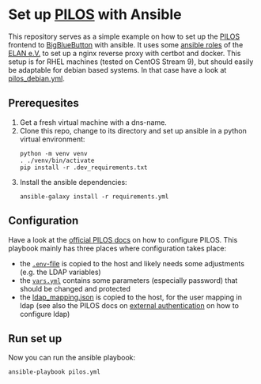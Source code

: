 # Set up [PILOS](https://github.com/THM-Health/PILOS) with Ansible

This repository serves as a simple example on how to set up the [PILOS](https://github.com/THM-Health/PILOS) frontend to [BigBlueButton](https://bigbluebutton.org/) with ansible.
It uses some [ansible roles](https://galaxy.ansible.com/elan) of the [ELAN e.V.](https://elan-ev.de/) to set up a nginx reverse proxy
with certbot and docker.
This setup is for RHEL machines (tested on CentOS Stream 9),
but should easily be adaptable for debian based systems.
In that case have a look at [pilos_debian.yml](pilos_debian.yml).

## Prerequesites

1. Get a fresh virtual machine with a dns-name.
2. Clone this repo, change to its directory and set up ansible in a python virtual environment:
    ```
    python -m venv venv
    . ./venv/bin/activate
    pip install -r .dev_requirements.txt
    ```
3. Install the ansible dependencies:
    ```
    ansible-galaxy install -r requirements.yml
    ```

## Configuration

Have a look at the [official PILOS docs](https://github.com/THM-Health/PILOS/blob/master/docs/INSTALL.md) on how to configure PILOS.
This playbook mainly has three places where configuration takes place:

* the [`.env`-file](files/pilos/pilos.env) is copied to the host and likely needs some adjustments (e.g. the LDAP variables)
* the [`vars.yml`](group_vars/all/vars.yml) contains some parameters (especially password) that should be changed and protected
* the [ldap_mapping.json](files/pilos/ldap_mapping.json) is copied to the host, for the user mapping in ldap (see also the PILOS docs on [external authentication](https://github.com/THM-Health/PILOS/blob/master/docs/EXTERNAL_AUTHENTICATION.md) on how to configure ldap)

## Run set up

Now you can run the ansible playbook:
```
ansible-playbook pilos.yml
```
